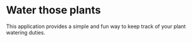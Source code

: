 # Water those plants

This application provides a simple and fun way to keep track of your plant watering duties.
